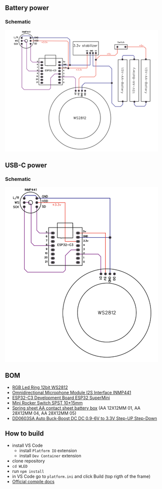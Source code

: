 ## Battery power 
### Schematic
![battery power](https://github.com/herisanuadrian/WLED/blob/main/sym-glow/media/battery-schematic.png)

## USB-C power 
### Schematic
![battery power](https://github.com/herisanuadrian/WLED/blob/main/sym-glow/media/usb-schematic.png)
 
 
## BOM 
 - [RGB Led Ring 12bit WS2812](https://aliexpress.com/item/1005006140650184.html) 
 - [Omnidirectional Microphone Module I2S Interface INMP441](https://aliexpress.com/item/1005007550329116.html)
 - [ESP32-C3 Development Board ESP32 SuperMini](https://www.aliexpress.com/item/1005007480408282.html)  
 - [Mini Rocker Switch SPST 10*15mm](https://www.aliexpress.com/item/1005005906337426.html)
 - [Spring sheet AA contact sheet battery box](https://www.aliexpress.com/item/1005003372478123.html) (AA 12X12MM 01, AA 28X12MM 04, AA 28X12MM 05)
 - [DD0603SA Auto Buck-Boost DC DC 0.9-6V to 3.3V Step-UP Step-Down](https://www.aliexpress.com/item/1005007402369552.html)

## How to build
 - install VS Code
   - install `Platform IO` extension 
   - install `Dev Container` extension
 - clone repository
 - `cd WLED`
 - run `npm install` 
 - in VS Code go to `platform.ini` and click Build (top rigth of the frame)
 - [Official compile docs](https://kno.wled.ge/advanced/compiling-wled/)
 
 

